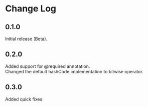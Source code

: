 # Change Log

## 0.1.0
Initial release (Beta).

## 0.2.0
Added support for @required annotation.  
Changed the default hashCode implementation to bitwise operator.

## 0.3.0
Added quick fixes